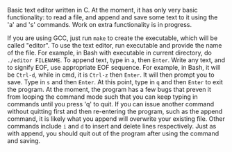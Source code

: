 Basic text editor written in C. At the moment, it has only very basic functionality: to read a file, and append and save some text to it using the 'a' and 's' commands. Work on extra functionality is in progress. 

If you are using GCC, just run `make` to create the executable, which will be called "editor".
To use the text editor, run executable and provide the name of the file. For example, in Bash with executable in current directory, do `./editor FILENAME`. To append text, type in `a`, then `Enter`. Write any text, and to signify EOF, use appropriate EOF sequence. For example, in Bash, it will be `Ctrl-d`, while in cmd, it is `Ctrl-z` then `Enter`.
It will then prompt you to save. Type in `s` and then `Enter`. At this point, type in `q` and then `Enter` to exit the program. At the moment, the program has a few bugs that preven it from looping the command mode such that you can keep typing in commands until you press 'q' to quit. If you can issue another command without quitting first and then re-entering the program, such as the append command, it is likely what you append will overwrite your existing file. 
Other commands include `i` and `d` to insert and delete lines respectively. Just as with append, you should quit out of the program after using the command and saving.
